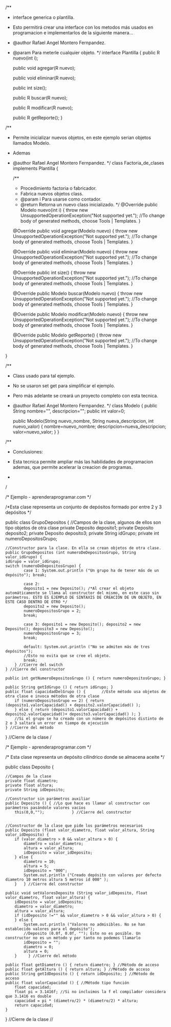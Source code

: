 /**
 * interface generica o plantilla.
 * Esto permitirá crear una interface con los metodos más usados en programacion e implementarlos de la siguiente manera...
 * @author Rafael Angel Montero Fernpandez.
 * @param <R> Para meterle cualquier objeto.
 */
interface Plantilla<R>
{
    public R nuevo(int i);
 
    public void agregar(R nuevo);
 
    public void eliminar(R nuevo);
 
    public int size();
 
    public R buscar(R nuevo);
 
    public R modificar(R nuevo);
 
    public R getReporte();
}
 
/**
 * Permite inicializar nuevos objetos, en este ejemplo serian objetos llamados Modelo.
 * Ademas
 * @author Rafael Angel Montero Fernpandez.
 */
class Factoria_de_clases implements Plantilla<Modelo>
{
 
    /**
     * Procedimiento factoria o fabricador.
     * Fabrica nuevos objetos class.
     * @param i Para usarse como contador.
     * @return Retorna un nuevo class inicializado.
     */
    @Override
    public Modelo nuevo(int i) {
        throw new UnsupportedOperationException("Not supported yet."); //To change body of generated methods, choose Tools | Templates.
    }
 
    @Override
    public void agregar(Modelo nuevo) {
        throw new UnsupportedOperationException("Not supported yet."); //To change body of generated methods, choose Tools | Templates.
    }
 
    @Override
    public void eliminar(Modelo nuevo) {
        throw new UnsupportedOperationException("Not supported yet."); //To change body of generated methods, choose Tools | Templates.
    }
 
    @Override
    public int size() {
        throw new UnsupportedOperationException("Not supported yet."); //To change body of generated methods, choose Tools | Templates.
    }
 
    @Override
    public Modelo buscar(Modelo nuevo) {
        throw new UnsupportedOperationException("Not supported yet."); //To change body of generated methods, choose Tools | Templates.
    }
 
    @Override
    public Modelo modificar(Modelo nuevo) {
        throw new UnsupportedOperationException("Not supported yet."); //To change body of generated methods, choose Tools | Templates.
    }
 
    @Override
    public Modelo getReporte() {
        throw new UnsupportedOperationException("Not supported yet."); //To change body of generated methods, choose Tools | Templates.
    }
 
}
 
/**
 * Class usado para tal ejemplo.
 * No se usaron set get para simplificar el ejemplo.
 * Pero más adelante se creará un proyecto completo con esta tecnica.
 * @author Rafael Angel Montero Fernpandez.
 */
class Modelo
{
    public String nombre="", descripcion="";
    public int valor=0;
 
    public Modelo(String nuevo_nombre, String nueva_descripcion, int nuevo_valor)
    {
        nombre=nuevo_nombre;
        descripcion=nueva_descripcion;
        valor=nuevo_valor;
    }
}
 
/**
 * Conclusiones:
 * Esta tecnica permite ampliar más las habilidades de programacion ademas, que permite acelerar la creacion de programas.


*
/


/* Ejemplo - aprenderaprogramar.com */

/*Esta clase  representa un conjunto de depósitos formado por entre 2 y 3 depósitos  */


public class GrupoDepositos {
    //Campos de la clase, algunos de ellos son tipo objetos de otra clase
    private Deposito deposito1;
    private Deposito deposito2;
    private Deposito deposito3;
    private String idGrupo;
    private int numeroDepositosGrupo;

    //Constructor para la clase. En ella se crean objetos de otra clase.
    public GrupoDepositos (int numeroDeDepositosGrupo, String valor_idGrupo) {
    idGrupo = valor_idGrupo;        
    switch (numeroDeDepositosGrupo) {
            case 1: System.out.println ("Un grupo ha de tener más de un depósito"); break;
            
            case 2:
            deposito1 = new Deposito(); /*Al crear el objeto automáticamente se llama al constructor del mismo, en este caso sin parámetros. ESTO ES EJEMPLO DE SINTAXIS DE CREACIÓN DE UN OBJETO, EN ESTE CASO DENTRO DE OTRO */
            deposito2 = new Deposito();       
            numeroDepositosGrupo = 2;
            break;

            case 3: deposito1 = new Deposito(); deposito2 = new Deposito(); deposito3 = new Deposito();
            numeroDepositosGrupo = 3;
            break;

            default: System.out.println ("No se admiten más de tres depósitos");
            //Esto no evita que se cree el objeto.
            break;
        } //Cierre del switch
    } //Cierre del constructor

    public int getNumeroDepositosGrupo () { return numeroDepositosGrupo; }

    public String getIdGrupo () { return idGrupo; }
    public float capacidadDelGrupo () {       //Este método usa objetos de otra clase e invoca métodos de otra clase
        if (numeroDepositosGrupo == 2) { return (deposito1.valorCapacidad() + deposito2.valorCapacidad() );
        } else { return (deposito1.valorCapacidad() + deposito2.valorCapacidad()+ deposito3.valorCapacidad() ); }
        //Si el grupo se ha creado con un número de depósitos distinto de 2 o 3 saltará un error en tiempo de ejecución
    } //Cierre del método
} //Cierre de la clase
 /

/* Ejemplo - aprenderaprogramar.com */

/* Esta clase representa un  depósito cilíndrico donde se almacena aceite  */

public class Deposito {    

    //Campos de la clase
    private float diametro;
    private float altura;
    private String idDeposito;

    //Constructor sin parámetros auxiliar
    public Deposito () { //Lo que hace es llamar al constructor con parámetros pasándole valores vacíos
        this(0,0,"");            } //Cierre del constructor


    //Constructor de la clase que pide los parámetros necesarios
    public Deposito (float valor_diametro, float valor_altura, String valor_idDeposito) {
        if (valor_diametro > 0 && valor_altura > 0) {            
            diametro = valor_diametro;
            altura = valor_altura;
            idDeposito = valor_idDeposito;
        } else {
            diametro = 10;
            altura = 5;
            idDeposito = "000";
            System.out.println ("Creado depósito con valores por defecto diametro 10 metros altura 5 metros id 000" );
        }   } //Cierre del constructor

    public void setValoresDeposito (String valor_idDeposito, float valor_diametro, float valor_altura) {
        idDeposito = valor_idDeposito;
        diametro = valor_diametro;
        altura = valor_altura;
        if (idDeposito !="" && valor_diametro > 0 && valor_altura > 0) {
        } else {
            System.out.println ("Valores no admisibles. No se han establecido valores para el depósito");
            //Deposito (0.0f, 0.0f, ""); Esto no es posible. Un constructor no es un método y por tanto no podemos llamarlo
            idDeposito = "";
            diametro = 0;
            altura = 0;
        }     } //Cierre del método

    public float getDiametro () { return diametro; } //Método de acceso
    public float getAltura () { return altura; } //Método de acceso
    public String getIdDeposito () { return idDeposito; } //Método de acceso
    public float valorCapacidad () { //Método tipo función
        float capacidad;
        float pi = 3.1416f; //Si no incluimos la f el compilador considera que 3.1416 es double
        capacidad = pi * (diametro/2) * (diametro/2) * altura;
        return capacidad;
    }    

} //Cierre de la clase
//
